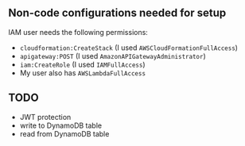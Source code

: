 ## Non-code configurations needed for setup
IAM user needs the following permissions:
  - `cloudformation:CreateStack` (I used `AWSCloudFormationFullAccess`)
  - `apigateway:POST` (I used `AmazonAPIGatewayAdministrator`)
  - `iam:CreateRole` (I used `IAMFullAccess`)
  - My user also has `AWSLambdaFullAccess`

## TODO
 - JWT protection
 - write to DynamoDB table
 - read from DynamoDB table
